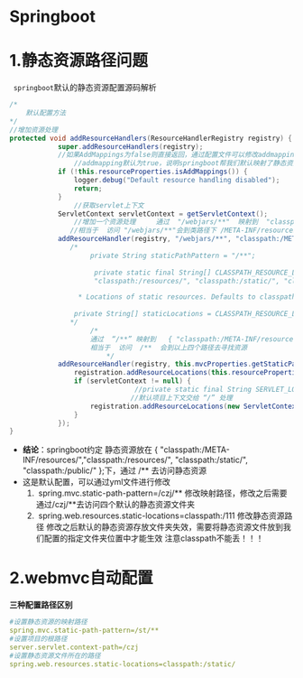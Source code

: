 # Springboot

# 1.静态资源路径问题

` springboot`默认的静态资源配置源码解析

```java
/*
	默认配置方法
*/
//增加资源处理
protected void addResourceHandlers(ResourceHandlerRegistry registry) {
			super.addResourceHandlers(registry);
			//如果AddMappings为false则直接返回，通过配置文件可以修改addmapping为false
    		    //addmapping默认为true，说明springboot帮我们默认映射了静态资源的路径
			if (!this.resourceProperties.isAddMappings()) {
				logger.debug("Default resource handling disabled");
				return;
			}
    		    //获取servlet上下文
			ServletContext servletContext = getServletContext();
    		    //增加一个资源处理     通过  "/webjars/**"  映射到  "classpath:/META-INF/resources/webjars/") 
    		   //相当于  访问 "/webjars/**"会到类路径下 /META-INF/resources/webjars/  寻找资源
			addResourceHandler(registry, "/webjars/**", "classpath:/META-INF/resources/webjars/");
    		   /*	
    		  		private String staticPathPattern = "/**";
    		   		 
    		   		 private static final String[] CLASSPATH_RESOURCE_LOCATIONS = { "classpath:/META-INF/resources/",
    		   		 "classpath:/resources/", "classpath:/static/", "classpath:/public/" };

				 * Locations of static resources. Defaults to classpath:[/META-INF/resources/, * /resources/, /static/, /public/].
		
				private String[] staticLocations = CLASSPATH_RESOURCE_LOCATIONS;
    		   */
    		    	/*
    		  		通过  “/**” 映射到   { "classpath:/META-INF/resources/","classpath:/resources/", "classpath:/static/", "classpath:/public/" };
    		  		相当于  访问  /**  会到以上四个路径去寻找资源
              			*/
			addResourceHandler(registry, this.mvcProperties.getStaticPathPattern(), (registration) -> {
				registration.addResourceLocations(this.resourceProperties.getStaticLocations());
				if (servletContext != null) {
                    		   //private static final String SERVLET_LOCATION = "/";
                    		  //默认项目上下文交给 “/” 处理
					registration.addResourceLocations(new ServletContextResource(servletContext, SERVLET_LOCATION));
				}
			});
}
```

- **结论**：springboot约定 静态资源放在 { "classpath:/META-INF/resources/","classpath:/resources/", "classpath:/static/", "classpath:/public/" };下，通过 /**			去访问静态资源
- 这是默认配置，可以通过yml文件进行修改
  1. ​	spring.mvc.static-path-pattern=/czj/**    修改映射路径，修改之后需要通过/czj/**去访问四个默认的静态资源文件夹
  2. ​     spring.web.resources.static-locations=classpath:/111   修改静态资源路径  修改之后默认的静态资源存放文件夹失效，需要将静态资源文件放到我们配置的指定文件夹位置中才能生效              注意classpath不能丢！！！

# 2.webmvc自动配置

**三种配置路径区别**

```yaml
#设置静态资源的映射路径
spring.mvc.static-path-pattern=/st/**
#设置项目的根路径
server.servlet.context-path=/czj
#设置静态资源文件所在的路径
spring.web.resources.static-locations=classpath:/static/
```
